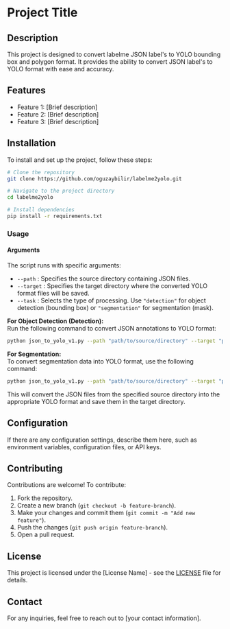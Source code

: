 # Project Title

## Description
This project is designed to convert labelme JSON label's to YOLO bounding box and polygon format.
It provides the ability to convert JSON label's to YOLO format with ease and accuracy.

## Features
- Feature 1: [Brief description]
- Feature 2: [Brief description]
- Feature 3: [Brief description]

## Installation
To install and set up the project, follow these steps:
```bash
# Clone the repository
git clone https://github.com/oguzaybilir/labelme2yolo.git

# Navigate to the project directory
cd labelme2yolo

# Install dependencies
pip install -r requirements.txt
```

### Usage

#### Arguments

The script runs with specific arguments:

- `--path` : Specifies the source directory containing JSON files.
- `--target` : Specifies the target directory where the converted YOLO format files will be saved.
- `--task` : Selects the type of processing. Use `"detection"` for object detection (bounding box) or `"segmentation"` for segmentation (mask).

**For Object Detection (Detection):**  
Run the following command to convert JSON annotations to YOLO format:

```bash
python json_to_yolo_v1.py --path "path/to/source/directory" --target "path/to/target/directory" --task "detection"
```

**For Segmentation:**  
To convert segmentation data into YOLO format, use the following command:

```bash
python json_to_yolo_v1.py --path "path/to/source/directory" --target "path/to/target/directory" --task "segmentation"
```

This will convert the JSON files from the specified source directory into the appropriate YOLO format and save them in the target directory.


## Configuration
If there are any configuration settings, describe them here, such as environment variables, configuration files, or API keys.

## Contributing
Contributions are welcome! To contribute:
1. Fork the repository.
2. Create a new branch (`git checkout -b feature-branch`).
3. Make your changes and commit them (`git commit -m "Add new feature"`).
4. Push the changes (`git push origin feature-branch`).
5. Open a pull request.

## License
This project is licensed under the [License Name] - see the [LICENSE](LICENSE) file for details.

## Contact
For any inquiries, feel free to reach out to [your contact information].